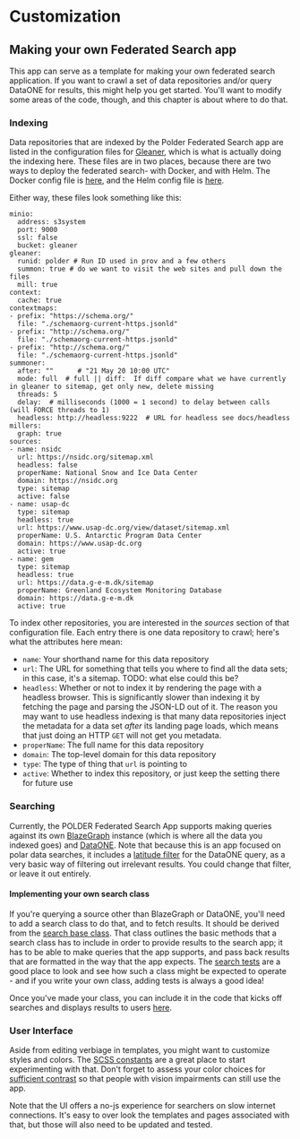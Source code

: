# Customization

## Making your own Federated Search app

This app can serve as a template for making your own federated search application. If you want to crawl a set of data repositories and/or query DataONE for results, this might help you get started. You'll want to modify some areas of the code, though, and this chapter is about where to do that.

### Indexing
Data repositories that are indexed by the Polder Federated Search app are listed in the configuration files for [Gleaner](https://gleaner.io/), which is what is actually doing the indexing here. These files are in two places, because there are two ways to deploy the federated search- with Docker, and with Helm. The Docker config file is [here](https://github.com/nein09/polder-federated-search/blob/main/docker/gleaner.yaml), and the Helm config file is [here](https://github.com/nein09/polder-federated-search/blob/main/helm/templates/gleaner-config.yaml).

Either way, these files look something like this:

```
minio:
  address: s3system
  port: 9000
  ssl: false
  bucket: gleaner
gleaner:
  runid: polder # Run ID used in prov and a few others
  summon: true # do we want to visit the web sites and pull down the files
  mill: true
context:
  cache: true
contextmaps:
- prefix: "https://schema.org/"
  file: "./schemaorg-current-https.jsonld"
- prefix: "http://schema.org/"
  file: "./schemaorg-current-https.jsonld"
- prefix: "http://schema.org/"
  file: "./schemaorg-current-https.jsonld"
summoner:
  after: ""      # "21 May 20 10:00 UTC"
  mode: full  # full || diff:  If diff compare what we have currently in gleaner to sitemap, get only new, delete missing
  threads: 5
  delay:  # milliseconds (1000 = 1 second) to delay between calls (will FORCE threads to 1)
  headless: http://headless:9222  # URL for headless see docs/headless
millers:
  graph: true
sources:
- name: nsidc
  url: https://nsidc.org/sitemap.xml
  headless: false
  properName: National Snow and Ice Data Center
  domain: https://nsidc.org
  type: sitemap
  active: false
- name: usap-dc
  type: sitemap
  headless: true
  url: https://www.usap-dc.org/view/dataset/sitemap.xml
  properName: U.S. Antarctic Program Data Center
  domain: https://www.usap-dc.org
  active: true
- name: gem
  type: sitemap
  headless: true
  url: https://data.g-e-m.dk/sitemap
  properName: Greenland Ecosystem Monitoring Database
  domain: https://data.g-e-m.dk
  active: true
```

To index other repositories, you are interested in the *sources* section of that configuration file. Each entry there is one data repository to crawl; here's what the attributes here mean:

- `name`: Your shorthand name for this data repository
- `url`: The URL for something that tells you where to find all the data sets; in this case, it's a sitemap. TODO: what else could this be?
- `headless`: Whether or not to index it by rendering the page with a headless browser. This is significantly slower than indexing it by fetching the page and parsing the JSON-LD out of it. The reason you may want to use headless indexing is that many data repositories inject the metadata for a data set *after* its landing page loads, which means that just doing an HTTP `GET` will not get you metadata.
- `properName`: The full name for this data repository
- `domain`: The top-level domain for this data repository
- `type`: The type of thing that `url` is pointing to
- `active`: Whether to index this repository, or just keep the setting there for future use

### Searching
Currently, the POLDER Federated Search App supports making queries against its own [BlazeGraph](https://github.com/nein09/polder-federated-search/blob/main/app/search/gleaner.py) instance (which is where all the data you indexed goes) and [DataONE](https://github.com/nein09/polder-federated-search/blob/main/app/search/dataone.py). Note that because this is an app focused on polar data searches, it includes a [latitude filter](https://github.com/nein09/polder-federated-search/blob/main/app/search/dataone.py#L13) for the DataONE query, as a very basic way of filtering out irrelevant results. You could change that filter, or leave it out entirely.

#### Implementing your own search class
If you're querying a source other than BlazeGraph or DataONE, you'll need to add a search class to do that, and to fetch results. It should be derived from the [search base class](https://github.com/nein09/polder-federated-search/blob/main/app/search/search.py#L126). That class outlines the basic methods that a search class has to include in order to provide results to the search app; it has to be able to make queries that the app supports, and pass back results that are formatted in the way that the app expects. The [search tests](https://github.com/nein09/polder-federated-search/tree/main/app/tests/search) are a good place to look and see how such a class might be expected to operate - and if you write your own class, adding tests is always a good idea!

Once you've made your class, you can include it in the code that kicks off searches and displays results to users [here](https://github.com/nein09/polder-federated-search/blob/main/app/routes.py#L29).

### User Interface
Aside from editing verbiage in templates, you might want to customize styles and colors. The [SCSS constants](https://github.com/nein09/polder-federated-search/blob/main/app/static/css/_constants.scss) are a great place to start experimenting with that. Don't forget to assess your color choices for [sufficient contrast](https://contrastchecker.com/) so that people with vision impairments can still use the app.

Note that the UI offers a no-js experience for searchers on slow internet connections. It's easy to over look the templates and pages associated with that, but those will also need to be updated and tested.
